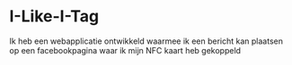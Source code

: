 I-Like-I-Tag
============

Ik heb een webapplicatie ontwikkeld waarmee ik een bericht kan plaatsen op een facebookpagina waar ik mijn NFC kaart heb gekoppeld 
